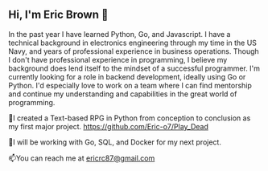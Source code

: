 ## Hi, I'm Eric Brown 👋

In the past year I have learned Python, Go, and Javascript.
I have a technical background in electronics engineering through my time in the US Navy, and years of professional experience in business operations. Though I don't have professional experience in programming, I believe my background does lend itself to the mindset of a successful programmer. I'm currently looking for a role in backend development, ideally using Go or Python. I'd especially love to work on a team where I can find mentorship and continue my understanding and capabilities in the great world of programming.

👯I created a Text-based RPG in Python from conception to conclusion as my first major project. https://github.com/Eric-o7/Play_Dead

🌱I will be working with Go, SQL, and Docker for my next project.

📫You can reach me at ericrc87@gmail.com

